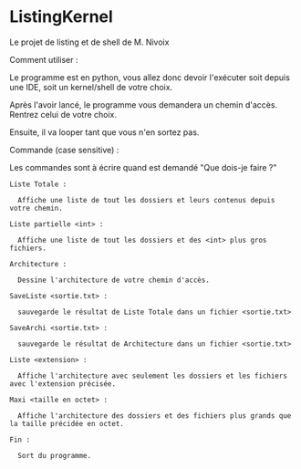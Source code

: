 # ListingKernel
Le projet de listing et de shell de M. Nivoix


Comment utiliser :

  Le programme est en python, vous allez donc devoir l'exécuter soit depuis une IDE, soit un kernel/shell de votre choix.

  Après l'avoir lancé, le programme vous demandera un chemin d'accès. Rentrez celui de votre choix.

  Ensuite, il va looper tant que vous n'en sortez pas.


Commande (case sensitive) :

  Les commandes sont à écrire quand est demandé "Que dois-je faire ?"

    Liste Totale :
  
      Affiche une liste de tout les dossiers et leurs contenus depuis votre chemin.
  
    Liste partielle <int> :
  
      Affiche une liste de tout les dossiers et des <int> plus gros fichiers.
  
    Architecture :
  
      Dessine l'architecture de votre chemin d'accès.
  
    SaveListe <sortie.txt> : 
    
      sauvegarde le résultat de Liste Totale dans un fichier <sortie.txt>
  
    SaveArchi <sortie.txt> : 
  
      sauvegarde le résultat de Architecture dans un fichier <sortie.txt>
  
    Liste <extension> :
  
      Affiche l'architecture avec seulement les dossiers et les fichiers avec l'extension précisée.
  
    Maxi <taille en octet> :
  
      Affiche l'architecture des dossiers et des fichiers plus grands que la taille précidée en octet.
  
    Fin :
  
      Sort du programme.
